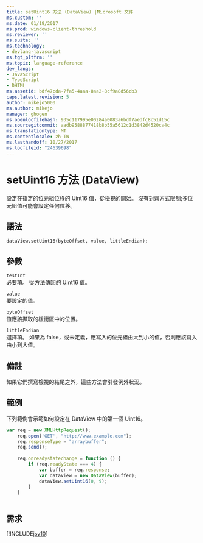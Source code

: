 ```yaml
---
title: setUint16 方法 (DataView) |Microsoft 文件
ms.custom: ''
ms.date: 01/18/2017
ms.prod: windows-client-threshold
ms.reviewer: ''
ms.suite: ''
ms.technology:
- devlang-javascript
ms.tgt_pltfrm: ''
ms.topic: language-reference
dev_langs:
- JavaScript
- TypeScript
- DHTML
ms.assetid: bdf47cda-7fa5-4aaa-8aa2-8cf9a8d56cb3
caps.latest.revision: 5
author: mikejo5000
ms.author: mikejo
manager: ghogen
ms.openlocfilehash: 935c117995e00284a0083a6bdf7aedfc8c51d15c
ms.sourcegitcommit: aadb9588877418b8b55a5612c1d3842d4520ca4c
ms.translationtype: MT
ms.contentlocale: zh-TW
ms.lasthandoff: 10/27/2017
ms.locfileid: "24639698"
---
```

# <a name="setuint16-method-dataview"></a>setUint16 方法 (DataView)
設定在指定的位元組位移的 Uint16 值，從檢視的開始。 沒有對齊方式限制;多位元組值可能會設定任何位移。  
  
## <a name="syntax"></a>語法  
  
```  
dataView.setUint16(byteOffset, value, littleEndian);   
```  
  
## <a name="parameters"></a>參數  
 `testInt`  
 必要項。 從方法傳回的 Uint16 值。  
  
 `value`  
 要設定的值。  
  
 `byteOffset`  
 值應該擷取的緩衝區中的位置。  
  
 `littleEndian`  
 選擇項。 如果為 false，或未定義，應寫入的位元組由大到小的值，否則應該寫入由小到大值。  
  
## <a name="remarks"></a>備註  
 如果它們撰寫檢視的結尾之外，這些方法會引發例外狀況。  
  
## <a name="example"></a>範例  
 下列範例會示範如何設定在 DataView 中的第一個 Uint16。  
  
```JavaScript  
var req = new XMLHttpRequest();  
    req.open('GET', "http://www.example.com");  
    req.responseType = "arraybuffer";  
    req.send();  
  
    req.onreadystatechange = function () {  
        if (req.readyState === 4) {  
            var buffer = req.response;  
            var dataView = new DataView(buffer);  
            dataView.setUint16(0, 9);  
        }  
    }  
  
```  
  
## <a name="requirements"></a>需求  
 [!INCLUDE[jsv10](../../javascript/reference/includes/jsv10-md.md)]